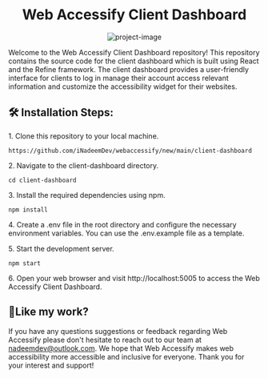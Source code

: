 <h1 align="center" id="title">Web Accessify Client Dashboard</h1>

<p align="center"><img src="https://webaccessify.com/images/webaccessify-logo.png" alt="project-image"></p>

<p id="description">Welcome to the Web Accessify Client Dashboard repository! This repository contains the source code for the client dashboard which is built using React and the Refine framework. The client dashboard provides a user-friendly interface for clients to log in manage their account access relevant information and customize the accessibility widget for their websites.</p>

<h2>🛠️ Installation Steps:</h2>

<p>1. Clone this repository to your local machine.</p>

```
https://github.com/iNadeemDev/webaccessify/new/main/client-dashboard
```

<p>2. Navigate to the client-dashboard directory.</p>

```
cd client-dashboard
```

<p>3. Install the required dependencies using npm.</p>

```
npm install
```

<p>4. Create a .env file in the root directory and configure the necessary environment variables. You can use the .env.example file as a template.</p>

<p>5. Start the development server.</p>

```
npm start
```

<p>6. Open your web browser and visit http://localhost:5005 to access the Web Accessify Client Dashboard.</p>

<h2>💖Like my work?</h2>

If you have any questions suggestions or feedback regarding Web Accessify please don't hesitate to reach out to our team at nadeemdev@outlook.com. We hope that Web Accessify makes web accessibility more accessible and inclusive for everyone. Thank you for your interest and support!
